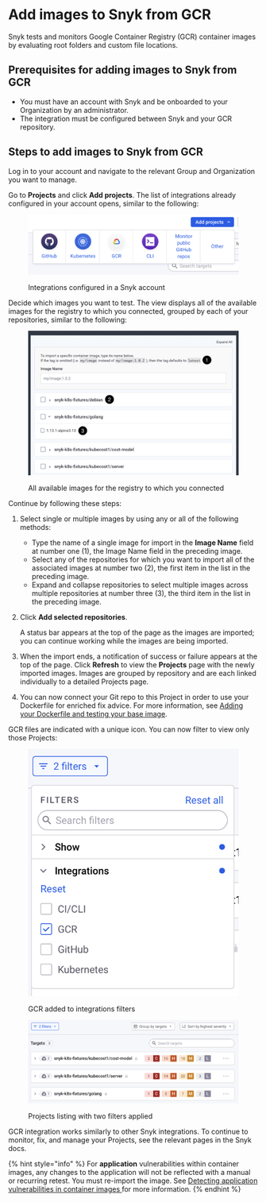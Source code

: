 # Add images to Snyk from GCR

Snyk tests and monitors Google Container Registry (GCR) container images by evaluating root folders and custom file locations.

## **Prerequisites for adding images to Snyk from GCR**&#x20;

* You must have an account with Snyk and be onboarded to your Organization by an administrator.
* The integration must be configured between Snyk and your GCR repository.

## Steps to add images to Snyk from GCR&#x20;

Log in to your account and navigate to the relevant Group and Organization you want to manage.

Go to **Projects** and click **Add projects**. The list of integrations already configured in your account opens, similar to the following:&#x20;

<figure><img src="../../../.gitbook/assets/Screenshot 2023-03-31 at 17.39.47.png" alt="Integrations configured in a Snyk account"><figcaption><p>Integrations configured in a Snyk account</p></figcaption></figure>

Decide which images you want to test. The view displays all of the available images for the registry to which you connected, grouped by each of your repositories, similar to the following:

<figure><img src="../../../.gitbook/assets/Screenshot 2023-03-31 at 17.50.25.png" alt="All available images for the registry to which you connected"><figcaption><p>All available images for the registry to which you connected</p></figcaption></figure>

Continue by following these steps:

1. Select single or multiple images by using any or all of the following methods:
   * Type the name of a single image for import in the **Image Name** field at number one (1), the Image Name field in the preceding image.
   * Select any of the repositories for which you want to import all of the associated images at number two (2), the first item in the list in the preceding image.
   * Expand and collapse repositories to select multiple images across multiple repositories at number three (3), the third item in the list in the preceding image.
2.  Click **Add selected repositories**.

    A status bar appears at the top of the page as the images are imported; you can continue working while the images are being imported.
3. When the import ends, a notification of success or failure appears at the top of the page. Click **Refresh** to view the **Projects** page with the newly imported images. Images are grouped by repository and are each linked individually to a detailed Projects page.
4. You can now connect your Git repo to this Project in order to use your Dockerfile for enriched fix advice. For more information, see [Adding your Dockerfile and testing your base image](../../../scan-applications/snyk-container/scan-your-dockerfile/adding-your-dockerfile-and-testing-your-base-image.md).

GCR files are indicated with a unique icon. You can now filter to view only those Projects:

<div align="left">

<figure><img src="../../../.gitbook/assets/Screenshot 2023-03-31 at 18.10.17 (1).png" alt="GCR added to integrations filters"><figcaption><p>GCR added to integrations filters</p></figcaption></figure>

</div>

<figure><img src="../../../.gitbook/assets/Screenshot 2023-03-31 at 18.06.20.png" alt="Projects listing with two filters applied"><figcaption><p>Projects listing with two filters applied</p></figcaption></figure>

GCR integration works similarly to other Snyk integrations. To continue to monitor, fix, and manage your Projects, see the relevant pages in the Snyk docs.

{% hint style="info" %}
For **application** vulnerabilities within container images, any changes to the application will not be reflected with a manual or recurring retest. You must re-import the image. See [Detecting application vulnerabilities in container images ](../../../scan-applications/snyk-container/use-snyk-container/detect-application-vulnerabilities-in-container-images.md)for more information.
{% endhint %}
